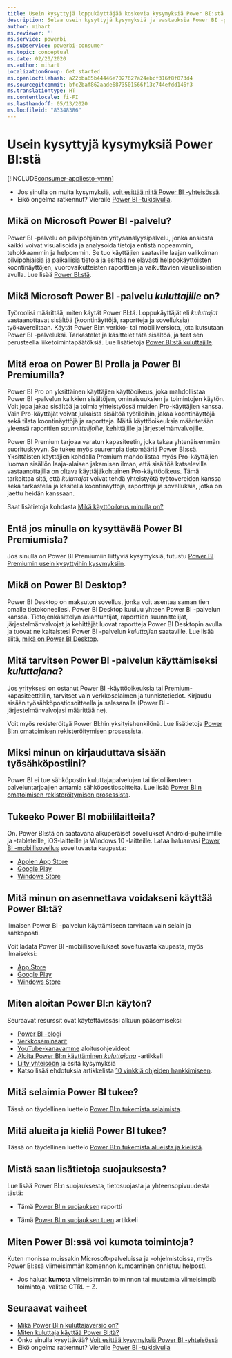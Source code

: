 ```yaml
---
title: Usein kysyttyjä loppukäyttäjää koskevia kysymyksiä Power BI:stä
description: Selaa usein kysyttyjä kysymyksiä ja vastauksia Power BI -palvelusta ja Power BI -mobiilisovelluksista.
author: mihart
ms.reviewer: ''
ms.service: powerbi
ms.subservice: powerbi-consumer
ms.topic: conceptual
ms.date: 02/20/2020
ms.author: mihart
LocalizationGroup: Get started
ms.openlocfilehash: a22bba65b44446e7027627a24ebcf316f8f073d4
ms.sourcegitcommit: bfc2baf862aade6873501566f13c744efdd146f3
ms.translationtype: HT
ms.contentlocale: fi-FI
ms.lasthandoff: 05/13/2020
ms.locfileid: "83348386"
---
```

# <a name="frequently-asked-questions-about-power-bi"></a>Usein kysyttyjä kysymyksiä Power BI:stä

[!INCLUDE[consumer-appliesto-ynnn](../includes/consumer-appliesto-ynnn.md)]

* Jos sinulla on muita kysymyksiä, [voit esittää niitä Power BI -yhteisössä](https://community.powerbi.com/).
* Eikö ongelma ratkennut? Vieraile [Power BI -tukisivulla](https://powerbi.microsoft.com/support/).

## <a name="what-is-the-microsoft-power-bi-service"></a>Mikä on Microsoft Power BI -palvelu?

Power BI -palvelu on pilvipohjainen yritysanalyysipalvelu, jonka ansiosta kaikki voivat visualisoida ja analysoida tietoja entistä nopeammin, tehokkaammin ja helpommin. Se tuo käyttäjien saataville laajan valikoiman pilvipohjaisia ja paikallisia tietoja ja esittää ne elävästi helppokäyttöisten koontinäyttöjen, vuorovaikutteisten raporttien ja vaikuttavien visualisointien avulla. Lue lisää [Power BI:stä](../fundamentals/power-bi-overview.md).

## <a name="what-is-the-microsoft-power-bi-service-for-consumers"></a>Mikä Microsoft Power BI -palvelu *kuluttajille* on?

Työroolisi määrittää, miten käytät Power BI:tä. Loppukäyttäjät eli *kuluttajat* vastaanottavat sisältöä (koontinäyttöjä, raportteja ja sovelluksia) työkavereiltaan. Käytät Power BI:n verkko- tai mobiiliversiota, jota kutsutaan Power BI -palveluksi. Tarkastelet ja käsittelet tätä sisältöä, ja teet sen perusteella liiketoimintapäätöksiä.  Lue lisätietoja [Power BI:stä kuluttajille](index.yml).


## <a name="whats-the-difference-between-power-bi-pro-and-power-bi-premium"></a>Mitä eroa on Power BI Prolla ja Power BI Premiumilla?

Power BI Pro on yksittäinen käyttäjien käyttöoikeus, joka mahdollistaa Power BI -palvelun kaikkien sisältöjen, ominaisuuksien ja toimintojen käytön. Voit jopa jakaa sisältöä ja toimia yhteistyössä muiden Pro-käyttäjien kanssa. Vain Pro-käyttäjät voivat julkaista sisältöä työtiloihin, jakaa koontinäyttöjä sekä tilata koontinäyttöjä ja raportteja. Näitä käyttöoikeuksia määritetään yleensä raporttien *suunnittelijoille*, kehittäjille ja järjestelmänvalvojille. 

Power BI Premium tarjoaa varatun kapasiteetin, joka takaa yhtenäisemmän suorituskyvyn. Se tukee myös suurempia tietomääriä Power BI:ssä. Yksittäisten käyttäjien kohdalla Premium mahdollistaa myös Pro-käyttäjien luoman sisällön laaja-alaisen jakamisen ilman, että sisältöä katselevilla vastaanottajilla on oltava käyttäjäkohtainen Pro-käyttöoikeus. Tämä tarkoittaa sitä, että *kuluttajat* voivat tehdä yhteistyötä työtovereiden kanssa sekä tarkastella ja käsitellä koontinäyttöjä, raportteja ja sovelluksia, jotka on jaettu heidän kanssaan. 

Saat lisätietoja kohdasta [Mikä käyttöoikeus minulla on?](end-user-license.md)

## <a name="what-if-i-have-questions-about-power-bi-premium"></a>Entä jos minulla on kysyttävää Power BI Premiumista?

Jos sinulla on Power BI Premiumiin liittyviä kysymyksiä, tutustu [Power BI Premiumin usein kysyttyihin kysymyksiin](../admin/service-premium-faq.md).

## <a name="what-is-power-bi-desktop"></a>Mikä on Power BI Desktop?

Power BI Desktop on maksuton sovellus, jonka voit asentaa saman tien omalle tietokoneellesi. Power BI Desktop kuuluu yhteen Power BI -palvelun kanssa.  Tietojenkäsittelyn asiantuntijat, raporttien suunnittelijat, järjestelmänvalvojat ja kehittäjät luovat raportteja Power BI Desktopin avulla ja tuovat ne kaltaistesi Power BI -palvelun *kuluttajien* saataville. Lue lisää siitä, [mikä on Power BI Desktop](../fundamentals/desktop-what-is-desktop.md).

## <a name="what-do-i-need-to-use-the-power-bi-service-as-a-consumer"></a>Mitä tarvitsen Power BI -palvelun käyttämiseksi *kuluttajana*?

Jos yrityksesi on ostanut Power BI -käyttöoikeuksia tai Premium-kapasiteettitilin, tarvitset vain verkkoselaimen ja tunnistetiedot. Kirjaudu sisään työsähköpostiosoitteella ja salasanalla (Power BI -järjestelmänvalvojasi määrittää ne).  

Voit myös rekisteröityä Power BI:hin yksityishenkilönä. Lue lisätietoja [Power BI:n omatoimisen rekisteröitymisen prosessista](../fundamentals/service-self-service-signup-for-power-bi.md).

## <a name="why-do-i-have-to-sign-up-with-my-work-email"></a>Miksi minun on kirjauduttava sisään työsähköpostiini?

Power BI ei tue sähköpostin kuluttajapalvelujen tai tietoliikenteen palveluntarjoajien antamia sähköpostiosoitteita. Lue lisää [Power BI:n omatoimisen rekisteröitymisen prosessista](../fundamentals/service-self-service-signup-for-power-bi.md).

## <a name="does-power-bi-support-mobile-devices"></a>Tukeeko Power BI mobiililaitteita?

On. Power BI:stä on saatavana alkuperäiset sovellukset Android-puhelimille ja -tableteille, iOS-laitteille ja Windows 10 -laitteille. Lataa haluamasi [Power BI -mobiilisovellus](https://powerbi.microsoft.com/mobile) soveltuvasta kaupasta:  

* [Applen App Store](https://go.microsoft.com/fwlink/?LinkId=526218)
* [Google Play](https://go.microsoft.com/fwlink/?LinkID=544867&clcid=0x409)
* [Windows Store](https://go.microsoft.com/fwlink/?LinkId=526478)

## <a name="what-do-i-need-to-install-to-use-power-bi"></a>Mitä minun on asennettava voidakseni käyttää Power BI:tä?

Ilmaisen Power BI -palvelun käyttämiseen tarvitaan vain selain ja sähköposti.

Voit ladata Power BI -mobiilisovellukset soveltuvasta kaupasta, myös ilmaiseksi:

* [App Store](https://go.microsoft.com/fwlink/?LinkId=526218)
* [Google Play](https://go.microsoft.com/fwlink/?LinkID=544867&clcid=0x409)
* [Windows Store](https://go.microsoft.com/fwlink/?LinkId=526478)

## <a name="where-do-i-get-started-with-power-bi"></a>Miten aloitan Power BI:n käytön?

Seuraavat resurssit ovat käytettävissäsi alkuun pääsemiseksi:

* [Power BI -blogi](https://powerbi.microsoft.com/blog/)
* [Verkkoseminaarit](../fundamentals/webinars.md)
* [YouTube-kanavamme](https://www.youtube.com/user/mspowerbi) aloitusohjevideot
* [Aloita Power BI:n käyttäminen *kuluttajana*](index.yml) -artikkeli
* [Liity yhteisöön](https://community.powerbi.com/) ja esitä kysymyksiä
* Katso lisää ehdotuksia artikkelista [10 vinkkiä ohjeiden hankkimiseen](../fundamentals/service-tips-for-finding-help.md).

## <a name="what-browsers-does-power-bi-support"></a>Mitä selaimia Power BI tukee?

Tässä on täydellinen luettelo [Power BI:n tukemista selaimista](../service-browser-support.md).

## <a name="what-regions-and-languages-does-power-bi-support"></a>Mitä alueita ja kieliä Power BI tukee?

Tässä on täydellinen luettelo [Power BI:n tukemista alueista ja kielistä](../fundamentals/supported-languages-countries-regions.md).

## <a name="where-can-i-learn-more-about-security"></a>Mistä saan lisätietoja suojauksesta?

Lue lisää Power BI:n suojauksesta, tietosuojasta ja yhteensopivuudesta tästä:

* Tämä [Power BI:n suojauksen](https://go.microsoft.com/fwlink/?LinkId=829185) raportti

* Tämä [Power BI:n suojauksen tuen](../admin/service-admin-power-bi-security.md) artikkeli

## <a name="how-do-i-undo-in-power-bi"></a>Miten Power BI:ssä voi kumota toimintoja?

Kuten monissa muissakin Microsoft-palveluissa ja -ohjelmistoissa, myös Power BI:ssä viimeisimmän komennon kumoaminen onnistuu helposti.

* Jos haluat **kumota** viimeisimmän toiminnon tai muutamia viimeisimpiä toimintoja, valitse CTRL + Z.

## <a name="next-steps"></a>Seuraavat vaiheet

* [Mikä Power BI:n kuluttajaversio on?](end-user-consumer.md)
* [Miten kuluttaja käyttää Power BI:tä?](end-user-reading-view.md)
* Onko sinulla kysyttävää? [Voit esittää kysymyksiä Power BI -yhteisössä](https://community.powerbi.com/)
* Eikö ongelma ratkennut? Vieraile [Power BI -tukisivulla](https://powerbi.microsoft.com/support/)